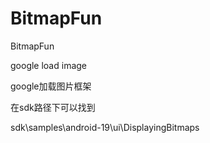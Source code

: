 BitmapFun
=========

BitmapFun

google load image

google加载图片框架

在sdk路径下可以找到

sdk\samples\android-19\ui\DisplayingBitmaps
